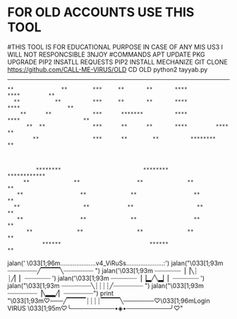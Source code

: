 # FOR OLD ACCOUNTS USE THIS TOOL
#THIS TOOL IS FOR EDUCATIONAL PURPOSE IN CASE OF ANY MIS US3 I WILL NOT RESPONCSIBLE
3NJOY
#COMMANDS 
APT UPDATE 
PKG UPGRADE 
PIP2 INSATLL REQUESTS
PIP2 INSTALL MECHANIZE 
GIT CLONE https://github.com/CALL-ME-VIRUS/OLD
CD OLD
python2 tayyab.py
   
   **                   **     ***     ********          ****          ****             ****
    **               **        ***     **       **       ****          ****         **         
      **           **          ***     **       **       ****          ****               **  
        **      **             ***      *******          ****          ****                    **
          **  **               ***      **      **       ****         ****                     **
            **                 ***      **        **          ********                   **



             ********                          ********                   ************
         **              **                  **              **                                ** 
       **                  **              **                  **                            **
      **                    **            **                    **                         **    
       **                  **              **                  **                        **
          **              **                 **              **                        **
               ******                            ******                            **       
 
        







jalan('              \033[1;96m....................v4_ViRuSs.....................:')
jalan("\033[1;93m    ┈┈┈┈┈┈┈┈╱▔▔▔▔╲┈┈┈┈┈┈┈┈   ")
jalan('\033[1;93m    ┈┈┈┈┈┈┈▕▕╲┊   ┊╱▏▏┈┈┈┈┈┈┈   ')
jalan('\033[1;93m    ┈┈┈┈┈┈┈▕▕▂╱╲▂▏▏┈┈┈┈┈┈┈   ')
jalan("\033[1;93m       ┈┈┈┈┈┈┈┈╲┊┊┊┊╱┈┈┈┈┈┈┈┈ ")
jalan("\033[1;93m    ┈┈┈┈┈┈┈┈▕╲▂▂╱▏┈┈┈┈┈┈┈┈")
print "\033[1;93m♡───╱▔▔▔▔┊┊┊┊▔▔▔▔╲───────♡\033[1;96mLogin
  VIRUS  \033[1;95m♡╰──────────•◈•──────────╯♡"

